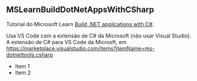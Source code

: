 ## MSLearnBuildDotNetAppsWithCSharp
Tutorial do Microsoft Learn [Build .NET applications with C#](https://docs.microsoft.com/en-us/learn/paths/build-dotnet-applications-csharp/).

Usa VS Code com a extensão de C# da Microsoft (não usar Visual Studio). A extensão de C# para VS Code da Microsft, em https://marketplace.visualstudio.com/items?itemName=ms-dotnettools.csharp

- Item 1
- Item 2

